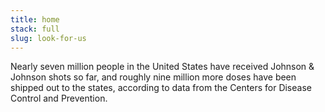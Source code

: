 ```yaml
---
title: home
stack: full
slug: look-for-us
---
```

Nearly seven million people in the United States have received Johnson & Johnson shots so far, and roughly nine million more doses have been shipped out to the states, according to data from the Centers for Disease Control and Prevention.